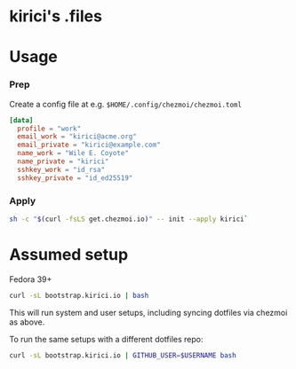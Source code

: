 # kirici's .files

# Usage

### Prep

Create a config file at e.g. `$HOME/.config/chezmoi/chezmoi.toml`

```toml
[data]
  profile = "work"
  email_work = "kirici@acme.org"
  email_private = "kirici@example.com"
  name_work = "Wile E. Coyote"
  name_private = "kirici"
  sshkey_work = "id_rsa"
  sshkey_private = "id_ed25519"
```

### Apply

```bash
sh -c "$(curl -fsLS get.chezmoi.io)" -- init --apply kirici`
```

# Assumed setup

Fedora 39+

```bash
curl -sL bootstrap.kirici.io | bash
```

This will run system and user setups, including syncing dotfiles via chezmoi as above.

To run the same setups with a different dotfiles repo:

```bash
curl -sL bootstrap.kirici.io | GITHUB_USER=$USERNAME bash
```
